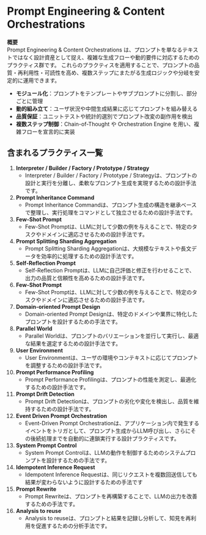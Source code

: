 # Prompt Engineering & Content Orchestrations

**概要**  
Prompt Engineering & Content Orchestrations は、プロンプトを単なるテキストではなく設計資産として捉え、複雑な生成フローや動的要件に対応するためのプラクティス群です。
これらのプラクティスを適用することで、プロンプトの品質・再利用性・可読性を高め、複数ステップにまたがる生成ロジックや分岐を安定的に運用できます。

- **モジュール化**：プロンプトをテンプレートやサブプロンプトに分割し、部分ごとに管理  
- **動的組み立て**：ユーザ状況や中間生成結果に応じてプロンプトを組み替える  
- **品質保証**：ユニットテストや統計的選別でプロンプト改変の副作用を検出  
- **複数ステップ制御**：Chain-of-Thought や Orchestration Engine を用い、複雑フローを宣言的に実装  

## 含まれるプラクティス一覧

1. **Interpreter / Builder / Factory / Prototype / Strategy**
   - Interpreter / Builder / Factory / Prototype / Strategyは、プロンプトの設計と実行を分離し、柔軟なプロンプト生成を実現するための設計手法です。
2. **Prompt Inheritance Command**
   - Prompt Inheritance Commandは、プロンプト生成の構造を継承ベースで整理し、実行処理をコマンドとして独立させるための設計手法です。
3. **Few-Shot Prompt**
   - Few-Shot Promptは、LLMに対して少数の例を与えることで、特定のタスクやドメインに適応させるための設計手法です。
4. **Prompt Splitting Sharding Aggregation**
   - Prompt Splitting Sharding Aggregationは、大規模なテキストや長文データを効率的に処理するための設計手法です。
5. **Self-Reflection Prompt**
   - Self-Reflection Promptは、LLMに自己評価と修正を行わせることで、出力の品質と信頼性を高めるための設計手法です。
6. **Few-Shot Prompt**
   - Few-Shot Promptは、LLMに対して少数の例を与えることで、特定のタスクやドメインに適応させるための設計手法です。
7. **Domain-oriented Prompt Design**
   - Domain-oriented Prompt Designは、特定のドメインや業界に特化したプロンプトを設計するための手法です。
8. **Parallel World**
   - Parallel Worldは、プロンプトのバリエーションを並行して実行し、最適な結果を選定するための設計手法です。
9. **User Environment**
   - User Environmentは、ユーザの環境やコンテキストに応じてプロンプトを調整するための設計手法です。
10. **Prompt Performance Profiling**
    - Prompt Performance Profilingは、プロンプトの性能を測定し、最適化するための設計手法です。
11. **Prompt Drift Detection**
    - Prompt Drift Detectionは、プロンプトの劣化や変化を検出し、品質を維持するための設計手法です。
12. **Event Driven Prompt Orchestration**
    - Event-Driven Prompt Orchestrationは、アプリケーション内で発生するイベントをトリガとして、プロンプト生成からLLM呼び出し、さらにその後続処理までを自動的に連鎖実行する設計プラクティスです。
13. **System Prompt Control**
    - System Prompt Controlは、LLMの動作を制御するためのシステムプロンプトを設計するための手法です。
14. **Idempotent Inference Request**
    - Idempotent Inference Requestは、同じリクエストを複数回送信しても結果が変わらないように設計するための手法です
15. **Prompt Rewrite**
    - Prompt Rewriteは、プロンプトを再構築することで、LLMの出力を改善するための手法です。
16. **Analysis to reuse**
    - Analysis to reuseは、プロンプトと結果を記録し分析して、知見を再利用を促進するための分析手法です。